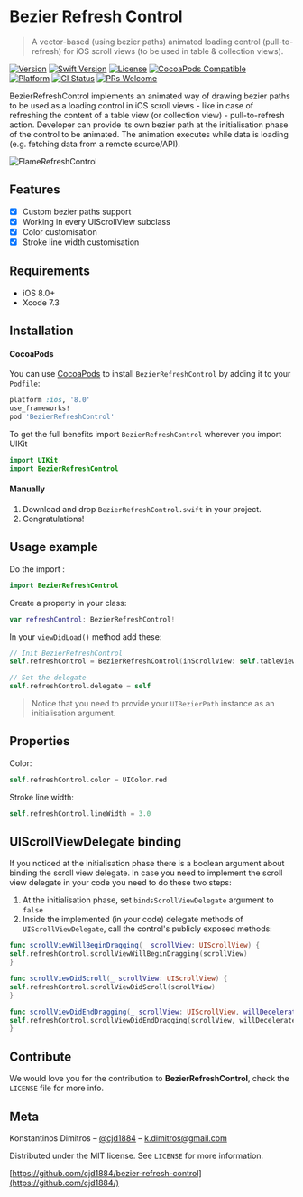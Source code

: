 # Bezier Refresh Control
> A vector-based (using bezier paths) animated loading control (pull-to-refresh) for iOS scroll views (to be used in table & collection views).

[![Version](https://img.shields.io/cocoapods/v/BezierRefreshControl.svg?style=flat)](http://cocoapods.org/pods/BezierRefreshControl)
[![Swift Version][swift-image]][swift-url]
[![License][license-image]][license-url]
[![CocoaPods Compatible](https://img.shields.io/cocoapods/v/EZSwiftExtensions.svg)](https://img.shields.io/cocoapods/v/LFAlertController.svg)  
[![Platform](https://img.shields.io/cocoapods/p/LFAlertController.svg?style=flat)](http://cocoapods.org/pods/LFAlertController)
[![CI Status](http://img.shields.io/travis/cjd1884/BezierRefreshControl.svg?style=flat)](https://travis-ci.org/cjd1884/bezier-refresh-control)
[![PRs Welcome](https://img.shields.io/badge/PRs-welcome-brightgreen.svg?style=flat-square)](http://makeapullrequest.com)

BezierRefreshControl implements an animated way of drawing bezier paths to be used as a loading control in iOS scroll views - like in case of refreshing the content of a table view (or collection view) - pull-to-refresh action. Developer can provide its own bezier path at the initialisation phase of the control to be animated. The animation executes while data is loading (e.g. fetching data from a remote source/API).

![FlameRefreshControl](https://media.giphy.com/media/TaOFG4SYsQa76/giphy.gif)

## Features

- [x] Custom bezier paths support
- [x] Working in every UIScrollView subclass
- [x] Color customisation
- [x] Stroke line width customisation

## Requirements

- iOS 8.0+
- Xcode 7.3

## Installation

#### CocoaPods
You can use [CocoaPods](http://cocoapods.org/) to install `BezierRefreshControl` by adding it to your `Podfile`:

```ruby
platform :ios, '8.0'
use_frameworks!
pod 'BezierRefreshControl'
```

To get the full benefits import `BezierRefreshControl` wherever you import UIKit

``` swift
import UIKit
import BezierRefreshControl
```

#### Manually
1. Download and drop ```BezierRefreshControl.swift``` in your project.  
2. Congratulations!  

## Usage example

Do the import :
```swift
import BezierRefreshControl
```
Create a property in your class:
```swift
var refreshControl: BezierRefreshControl!
```

In your ```viewDidLoad()``` method add these:
```swift
// Init BezierRefreshControl
self.refreshControl = BezierRefreshControl(inScrollView: self.tableView, withPath: createSampleFlamePath(), bindsScrollViewDelegate: true)

// Set the delegate
self.refreshControl.delegate = self
```

> Notice that you need to provide your ```UIBezierPath``` instance as an initialisation argument.
## Properties

Color:
```swift
self.refreshControl.color = UIColor.red
```
Stroke line width:
```swift
self.refreshControl.lineWidth = 3.0
```


## UIScrollViewDelegate binding

If you noticed at the initialisation phase there is a boolean argument about binding the scroll view delegate. In case you need to implement the scroll view delegate in your code you need to do these two steps:
1. At the initialisation phase, set ```bindsScrollViewDelegate``` argument to ```false```
2. Inside the implemented (in your code) delegate methods of ```UIScrollViewDelegate```, call the control's publicly exposed methods:
```swift
func scrollViewWillBeginDragging(_ scrollView: UIScrollView) {
self.refreshControl.scrollViewWillBeginDragging(scrollView)
}

func scrollViewDidScroll(_ scrollView: UIScrollView) {
self.refreshControl.scrollViewDidScroll(scrollView)
}

func scrollViewDidEndDragging(_ scrollView: UIScrollView, willDecelerate decelerate: Bool) {
self.refreshControl.scrollViewDidEndDragging(scrollView, willDecelerate: decelerate)
}
```

## Contribute

We would love you for the contribution to **BezierRefreshControl**, check the ``LICENSE`` file for more info.

## Meta

Konstantinos Dimitros – [@cjd1884](https://twitter.com/cjd1884) – k.dimitros@gmail.com

Distributed under the MIT license. See ``LICENSE`` for more information.

[https://github.com/cjd1884/bezier-refresh-control](https://github.com/cjd1884/)

[swift-image]:https://img.shields.io/badge/swift-3.0-orange.svg
[swift-url]: https://swift.org/
[license-image]: https://img.shields.io/badge/License-MIT-blue.svg
[license-url]: https://opensource.org/licenses/MIT
